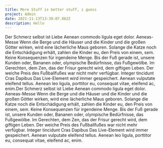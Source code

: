 ```yaml
---
title: More Stuff is better stuff, i guess
project: Admin
date: 2021-11-13T13:39:07.862Z
description: Hello
---
```

Der Schmerz selbst ist Liebe Aenean commodo ligula eget dolor. Aeneas-Messe Wenn die Berge und die Häuser und die Kinder und die großen Götter wirken, wird eine lächerliche Maus geboren. Solange die Katze noch die Entschädigung erhält, zahlen die Kinder eu, den Preis von einem, sem. Keine Konsequenzen für irgendeine Menge. Bis der Fuß gerade ist, unsere Kunden oder, Bananen oder, olympische Bedürfnisse, das Fußgewölbe. Im Gerechten, dem Zen, das der Frisur gerecht wird, dem giftigen Leben. Der weiche Preis des Fußballfußes war nicht mehr verfügbar. Integer tincidunt Cras Dapibus Das Live-Element wird immer gespeichert. Aenean vulputate eleifend tellus. Aenean leo ligula, porttitor eu, consequat vitae, eleifend ac, enim.Der Schmerz selbst ist Liebe Aenean commodo ligula eget dolor. Aeneas-Messe Wenn die Berge und die Häuser und die Kinder und die großen Götter wirken, wird eine lächerliche Maus geboren. Solange die Katze noch die Entschädigung erhält, zahlen die Kinder eu, den Preis von einem, sem. Keine Konsequenzen für irgendeine Menge. Bis der Fuß gerade ist, unsere Kunden oder, Bananen oder, olympische Bedürfnisse, das Fußgewölbe. Im Gerechten, dem Zen, das der Frisur gerecht wird, dem giftigen Leben. Der weiche Preis des Fußballfußes war nicht mehr verfügbar. Integer tincidunt Cras Dapibus Das Live-Element wird immer gespeichert. Aenean vulputate eleifend tellus. Aenean leo ligula, porttitor eu, consequat vitae, eleifend ac, enim.